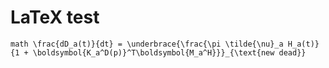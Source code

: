 # LaTeX test

``math
\frac{dD_a(t)}{dt} = \underbrace{\frac{\pi \tilde{\nu}_a H_a(t)}{1 + \boldsymbol{K_a^D(p)}^T\boldsymbol{M_a^H}}}_{\text{new dead}}
``
